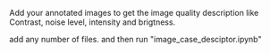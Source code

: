 Add your annotated images to get the image quality description like Contrast, noise level, intensity and brigtness.

add any number of files.
and then run "image_case_desciptor.ipynb"